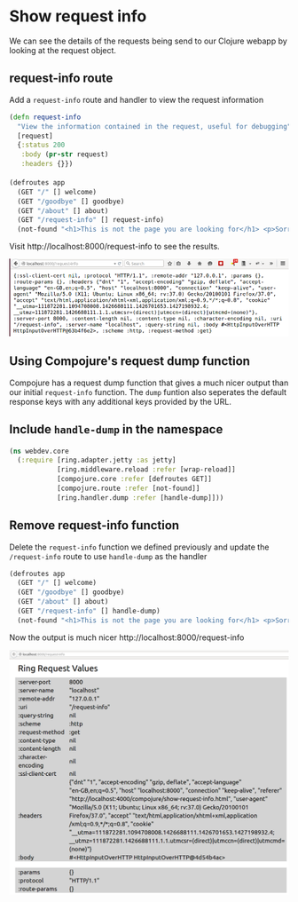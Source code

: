 # Show request info

We can see the details of the requests being send to our Clojure webapp by looking at the request object.

## request-info route

Add a `request-info` route and handler to view the request information

```clojure
(defn request-info
  "View the information contained in the request, useful for debugging"
  [request]
  {:status 200
   :body (pr-str request)
   :headers {}})

(defroutes app
  (GET "/" [] welcome)
  (GET "/goodbye" [] goodbye)
  (GET "/about" [] about)
  (GET "/request-info" [] request-info)
  (not-found "<h1>This is not the page you are looking for</h1> <p>Sorry, the page you requested was not found!</p>"))
```

Visit http://localhost:8000/request-info to see the results.

![Output of the request](/images/clojure-webdev-request-info-pr-str-output.png)


## Using Compojure's request dump function

Compojure has a request dump function that gives a much nicer output than our initial `request-info` function.  The `dump` funtion also seperates the default response keys with any additional keys provided by the URL.

## Include `handle-dump` in the namespace

```clojure
(ns webdev.core
  (:require [ring.adapter.jetty :as jetty]
            [ring.middleware.reload :refer [wrap-reload]]
            [compojure.core :refer [defroutes GET]]
            [compojure.route :refer [not-found]]
            [ring.handler.dump :refer [handle-dump]]))
```

## Remove request-info function

Delete the `request-info` function we defined previously and update the `/request-info` route to use `handle-dump` as the handler

```clojure
(defroutes app
  (GET "/" [] welcome)
  (GET "/goodbye" [] goodbye)
  (GET "/about" [] about)
  (GET "/request-info" [] handle-dump)
  (not-found "<h1>This is not the page you are looking for</h1> <p>Sorry, the page you requested was not found!</p>"))
```

Now the output is much nicer http://localhost:8000/request-info

![Clojure Web Services - compojure request-dump output](/images/clojure-webdev-compojure-request-dump-output.png)
